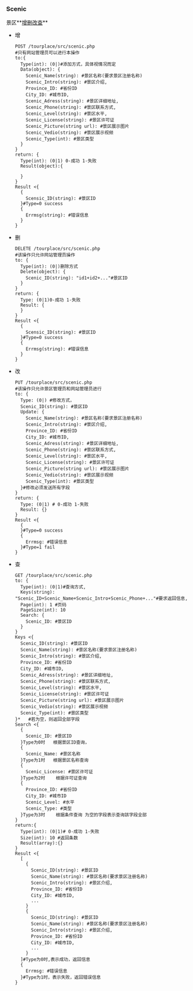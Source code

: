 ### Scenic

景区**[增](scenic_add)[删](scenic_delete)[改](scenic_change)[查](scenic_search)**


- <a name="scenic_add">增</a>

      POST /tourplace/src/scenic.php
      #只有网站管理员可以进行本操作
      to:{
        Type(int): (0|)#添加方式，具体视情况而定
        Data(object): {
          Scenic_Name(string): #景区名称(要求景区注册名称)
          Scenic_Intro(string): #景区介绍,
          Province_ID: #省份ID
          City_ID: #城市ID,
          Scenic_Adress(string): #景区详细地址,
          Scenic_Phone(string): #景区联系方式,
          Scenic_Level(string): #景区水平,
          Scenic_License(string): #景区许可证
          Scenic_Picture(string url): #景区展示图片
		  Scenic_Vedio(string): #景区展示视频
		  Scenic_Type(int): #景区类型
        }
      }
      return: {
        Type(int): (0|1) 0-成功 1-失败
        Result(object):{

        }
      }
      Result <{
        {
          Scensic_ID(string): #景区ID
        }#Type=0 success
        {
          Errmsg(string): #错误信息
        }
      }


- <a name="scenic_delete">删</a>

      DELETE /tourplace/src/scenic.php
      #该操作只允许网站管理员操作
      to: {
        Type(int): (0|)删除方式
        Delete(object): {
          Scenic_ID(string): "id1+id2+..."#景区ID
        }
      }
      return: {
        Type: (0|1)0-成功 1-失败
        Result: {
        }
      }
      Result <{
        {
          Scensic_ID(string): #景区ID
        }#Type=0 success
        {
          Errmsg(string): #错误信息
        }
      }

- <a name="scenic_change">改</a>

      PUT /tourplace/src/scenic.php
      #该操作只允许景区管理员和网站管理员进行
      to: {
        Type: (0|) #修改方式，
        Scenic_ID(string): #景区ID
        Update: {
          Scenic_Name(string): #景区名称(要求景区注册名称)
          Scenic_Intro(string): #景区介绍,
          Province_ID: #省份ID
          City_ID: #城市ID,
          Scenic_Adress(string): #景区详细地址,
          Scenic_Phone(string): #景区联系方式,
          Scenic_Level(string): #景区水平,
          Scenic_License(string): #景区许可证
          Scenic_Picture(string url): #景区展示图片
		  Scenic_Vedio(string): #景区展示视频
		  Scenic_Type(int): #景区类型
        }#修改必须发送所有字段
      }
      return: {
        Type: (0|1) # 0-成功 1-失败
        Result: {}
      }
      Result <{
        {
        }#Type=0 success
        {
          Errmsg: #错误信息
        }#Type=1 fail
      }

- <a name="scenic_search">查</a>

      GET /tourplace/src/scenic.php
      to: {
        Type(int): (0|1)#查询方式,
        Keys(string): "Scenic_ID+Scenic_Name+Scenic_Intro+Scenic_Phone+..."#要求返回信息,
        Page(int): 1 #页码
        PageSize(int): 10
        Search: {
          Scenic_ID: #景区ID
        }
      }
      Keys <{
        Scenic_ID(string): #景区ID
        Scenic_Name(string): #景区名称(要求景区注册名称)
        Scenic_Intro(string): #景区介绍,
        Province_ID: #省份ID
        City_ID: #城市ID,
        Scenic_Adress(string): #景区详细地址,
        Scenic_Phone(string): #景区联系方式,
        Scenic_Level(string): #景区水平,
        Scenic_License(string): #景区许可证
        Scenic_Picture(string url): #景区展示图片
		Scenic_Vedio(string): #景区展示视频
		Scenic_Type(int): #景区类型
      }*   #若为空，则返回全部字段
      Search <{
        {
          Scenic_ID: #景区ID
        }Type为0时   根据景区ID查询，
        {
          Scenic_Name: #景区名称
        }Type为1时   根据景区名称查询
        {
          Scenic_License: #景区许可证
        }Type为2时    根据许可证查询
        {
          Province_ID: #省份ID
          City_ID: #城市ID
          Scenic_Level: #水平
		  Scenic_Type: #类型
        }Type为3时    根据条件查询 为空的字段表示查询該字段全部
      }
      return:{
        Type(int): (0|1)# 0-成功 1-失败
        Size(int): 10 #返回条数
        Result(array):{}
      }
      Result <{
        [
          {
            Scenic_ID(string): #景区ID
            Scenic_Name(string): #景区名称(要求景区注册名称)
            Scenic_Intro(string): #景区介绍,
            Province_ID: #省份ID
            City_ID: #城市ID,
            ...
          }
          {
            Scenic_ID(string): #景区ID
            Scenic_Name(string): #景区名称(要求景区注册名称)
            Scenic_Intro(string): #景区介绍,
            Province_ID: #省份ID
            City_ID: #城市ID,
            ...
          }
        ]#Type为0时,表示成功，返回信息
        {
          Errmsg: #错误信息
        }#Type为1时，表示失败，返回错误信息
      }
